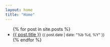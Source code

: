 ```yaml
---
layout: home
title: "Home"
---
```


<ul>
  {% for post in site.posts %}
    <li>
      <a href="{{ post.url | relative_url }}">{{ post.title }}</a>
      <small>{{ post.date | date: "%b %d, %Y" }}</small>
    </li>
  {% endfor %}
</ul>
